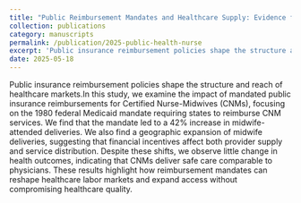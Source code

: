 ```yaml
---
title: "Public Reimbursement Mandates and Healthcare Supply: Evidence from Nurse Midwives"
collection: publications
category: manuscripts
permalink: /publication/2025-public-health-nurse
excerpt: 'Public insurance reimbursement policies shape the structure and reach of healthcare markets.In this study, we examine the impact of mandated public insurance reimbursements for Certified Nurse-Midwives (CNMs), focusing on the 1980 federal Medicaid mandate requiring states to reimburse CNM services. We find that the mandate led to a 42% increase in midwife-attended deliveries. We also find a geographic expansion of midwife deliveries, suggesting that financial incentives affect both provider supply and service distribution. Despite these shifts, we observe little change in health outcomes, indicating that CNMs deliver safe care comparable to physicians. These results highlight how reimbursement mandates can reshape healthcare labor markets and expand access without compromising healthcare quality.'
date: 2025-05-18
---
```

Public insurance reimbursement policies shape the structure and reach of healthcare markets.In this study, we examine the impact of mandated public insurance reimbursements for Certified Nurse-Midwives (CNMs), focusing on the 1980 federal Medicaid mandate requiring states to reimburse CNM services. We find that the mandate led to a 42% increase in midwife-attended deliveries. We also find a geographic expansion of midwife deliveries, suggesting that financial incentives affect both provider supply and service distribution. Despite these shifts, we observe little change in health outcomes, indicating that CNMs deliver safe care comparable to physicians. These results highlight how reimbursement mandates can reshape healthcare labor markets and expand access without compromising healthcare quality.

